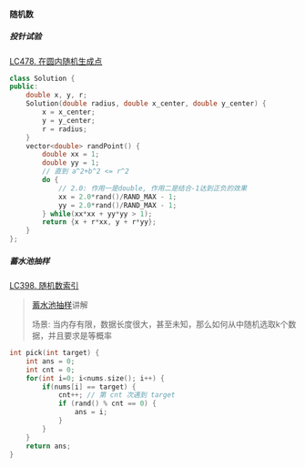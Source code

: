 #### 随机数

##### 投针试验
[LC478. 在圆内随机生成点](LC478.%20在圆内随机生成点.md)

```CPP
class Solution {
public:
    double x, y, r;
    Solution(double radius, double x_center, double y_center) {
        x = x_center;
        y = y_center;
        r = radius;
    }
    vector<double> randPoint() {
        double xx = 1;
        double yy = 1;
        // 直到 a^2+b^2 <= r^2
        do {
            // 2.0: 作用一是double, 作用二是结合-1达到正负的效果
            xx = 2.0*rand()/RAND_MAX - 1;
            yy = 2.0*rand()/RAND_MAX - 1;
        } while(xx*xx + yy*yy > 1);
        return {x + r*xx, y + r*yy};
    }
};
```

##### 蓄水池抽样
[LC398. 随机数索引](/workspace/398.%E9%9A%8F%E6%9C%BA%E6%95%B0%E7%B4%A2%E5%BC%95.cpp)

> [蓄水池抽样](https://blog.csdn.net/wq3095435422/article/details/124413184)讲解
> 
> 场景: 当内存有限，数据长度很大，甚至未知，那么如何从中随机选取k个数据，并且要求是等概率

```CPP
int pick(int target) {
    int ans = 0;
    int cnt = 0;
    for(int i=0; i<nums.size(); i++) {
        if(nums[i] == target) {
            cnt++; // 第 cnt 次遇到 target
            if (rand() % cnt == 0) {
                ans = i;
            }
        }
    }
    return ans;
}
```
